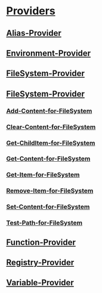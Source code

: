 #  [Providers]()
##  [Alias-Provider](Alias-Provider.md)
##  [Environment-Provider](Environment-Provider.md)
##  [FileSystem-Provider]()
##  [FileSystem-Provider](FileSystem-Provider.md)
###  [Add-Content-for-FileSystem](FileSystem-Provider/Add-Content-for-FileSystem.md)
###  [Clear-Content-for-FileSystem](FileSystem-Provider/Clear-Content-for-FileSystem.md)
###  [Get-ChildItem-for-FileSystem](FileSystem-Provider/Get-ChildItem-for-FileSystem.md)
###  [Get-Content-for-FileSystem](FileSystem-Provider/Get-Content-for-FileSystem.md)
###  [Get-Item-for-FileSystem](FileSystem-Provider/Get-Item-for-FileSystem.md)
###  [Remove-Item-for-FileSystem](FileSystem-Provider/Remove-Item-for-FileSystem.md)
###  [Set-Content-for-FileSystem](FileSystem-Provider/Set-Content-for-FileSystem.md)
###  [Test-Path-for-FileSystem](FileSystem-Provider/Test-Path-for-FileSystem.md)
##  [Function-Provider](Function-Provider.md)
##  [Registry-Provider](Registry-Provider.md)
##  [Variable-Provider](Variable-Provider.md)
